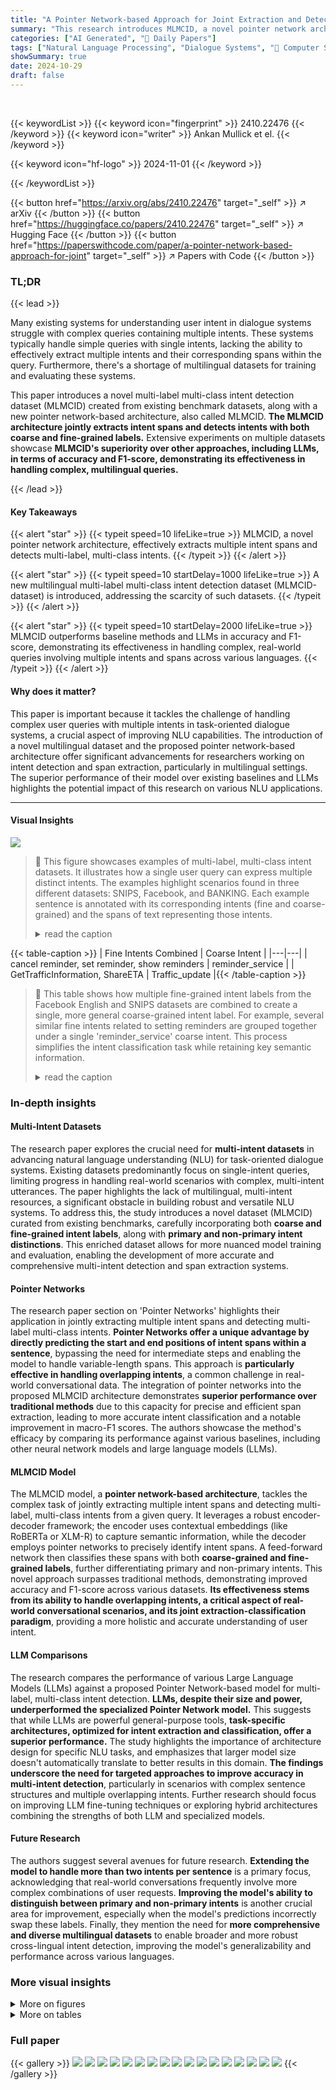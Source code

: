 ```yaml
---
title: "A Pointer Network-based Approach for Joint Extraction and Detection of Multi-Label Multi-Class Intents"
summary: "This research introduces MLMCID, a novel pointer network architecture that excels at jointly extracting multiple intent spans and detecting multi-label, multi-class intents from complex, multilingual ..."
categories: ["AI Generated", "🤗 Daily Papers"]
tags: ["Natural Language Processing", "Dialogue Systems", "🏢 Computer Science and Engineering Department, IIT Kharagpur",]
showSummary: true
date: 2024-10-29
draft: false
---
```


<br>

{{< keywordList >}}
{{< keyword icon="fingerprint" >}} 2410.22476 {{< /keyword >}}
{{< keyword icon="writer" >}} Ankan Mullick et el. {{< /keyword >}}
 
{{< keyword icon="hf-logo" >}} 2024-11-01 {{< /keyword >}}
 
{{< /keywordList >}}

{{< button href="https://arxiv.org/abs/2410.22476" target="_self" >}}
↗ arXiv
{{< /button >}}
{{< button href="https://huggingface.co/papers/2410.22476" target="_self" >}}
↗ Hugging Face
{{< /button >}}
{{< button href="https://paperswithcode.com/paper/a-pointer-network-based-approach-for-joint" target="_self" >}}
↗ Papers with Code
{{< /button >}}


### TL;DR


{{< lead >}}

Many existing systems for understanding user intent in dialogue systems struggle with complex queries containing multiple intents.  These systems typically handle simple queries with single intents, lacking the ability to effectively extract multiple intents and their corresponding spans within the query.  Furthermore, there's a shortage of multilingual datasets for training and evaluating these systems. 

This paper introduces a novel multi-label multi-class intent detection dataset (MLMCID) created from existing benchmark datasets, along with a new pointer network-based architecture, also called MLMCID.  **The MLMCID architecture jointly extracts intent spans and detects intents with both coarse and fine-grained labels.**  Extensive experiments on multiple datasets showcase **MLMCID's superiority over other approaches, including LLMs, in terms of accuracy and F1-score, demonstrating its effectiveness in handling complex, multilingual queries.**

{{< /lead >}}


#### Key Takeaways

{{< alert "star" >}}
{{< typeit speed=10 lifeLike=true >}} MLMCID, a novel pointer network architecture, effectively extracts multiple intent spans and detects multi-label, multi-class intents. {{< /typeit >}}
{{< /alert >}}

{{< alert "star" >}}
{{< typeit speed=10 startDelay=1000 lifeLike=true >}} A new multilingual multi-label multi-class intent detection dataset (MLMCID-dataset) is introduced, addressing the scarcity of such datasets. {{< /typeit >}}
{{< /alert >}}

{{< alert "star" >}}
{{< typeit speed=10 startDelay=2000 lifeLike=true >}} MLMCID outperforms baseline methods and LLMs in accuracy and F1-score, demonstrating its effectiveness in handling complex, real-world queries involving multiple intents and spans across various languages. {{< /typeit >}}
{{< /alert >}}

#### Why does it matter?
This paper is important because it tackles the challenge of handling complex user queries with multiple intents in task-oriented dialogue systems, a crucial aspect of improving NLU capabilities.  The introduction of a novel multilingual dataset and the proposed pointer network-based architecture offer significant advancements for researchers working on intent detection and span extraction, particularly in multilingual settings.  The superior performance of their model over existing baselines and LLMs highlights the potential impact of this research on various NLU applications.

------
#### Visual Insights



![](https://arxiv.org/html/2410.22476/extracted/5940764/intro-mult-intent-fig2.png)

> 🔼 This figure showcases examples of multi-label, multi-class intent datasets.  It illustrates how a single user query can express multiple distinct intents. The examples highlight scenarios found in three different datasets: SNIPS, Facebook, and BANKING. Each example sentence is annotated with its corresponding intents (fine and coarse-grained) and the spans of text representing those intents.
> <details>
> <summary>read the caption</summary>
> Figure 1: Examples of multi-label multi intent datasets (SNIPS, Facebook and BANKING)
> </details>





{{< table-caption >}}
| Fine Intents Combined | Coarse Intent |
|---|---| 
| cancel reminder, set reminder, show reminders | reminder_service |
| GetTrafficInformation, ShareETA | Traffic_update |{{< /table-caption >}}

> 🔼 This table shows how multiple fine-grained intent labels from the Facebook English and SNIPS datasets are combined to create a single, more general coarse-grained intent label.  For example, several similar fine intents related to setting reminders are grouped together under a single 'reminder_service' coarse intent. This process simplifies the intent classification task while retaining key semantic information.
> <details>
> <summary>read the caption</summary>
> Table 1: Fine-Course Intent for Fb-en and SNIPS
> </details>





### In-depth insights


#### Multi-Intent Datasets
The research paper explores the crucial need for **multi-intent datasets** in advancing natural language understanding (NLU) for task-oriented dialogue systems.  Existing datasets predominantly focus on single-intent queries, limiting progress in handling real-world scenarios with complex, multi-intent utterances. The paper highlights the lack of multilingual, multi-intent resources, a significant obstacle in building robust and versatile NLU systems.  To address this, the study introduces a novel dataset (MLMCID) curated from existing benchmarks, carefully incorporating both **coarse and fine-grained intent labels**, along with **primary and non-primary intent distinctions**. This enriched dataset allows for more nuanced model training and evaluation, enabling the development of more accurate and comprehensive multi-intent detection and span extraction systems.

#### Pointer Networks
The research paper section on 'Pointer Networks' highlights their application in jointly extracting multiple intent spans and detecting multi-label multi-class intents.  **Pointer Networks offer a unique advantage by directly predicting the start and end positions of intent spans within a sentence**, bypassing the need for intermediate steps and enabling the model to handle variable-length spans.  This approach is **particularly effective in handling overlapping intents**, a common challenge in real-world conversational data. The integration of pointer networks into the proposed MLMCID architecture demonstrates **superior performance over traditional methods** due to this capacity for precise and efficient span extraction, leading to more accurate intent classification and a notable improvement in macro-F1 scores. The authors showcase the method's efficacy by comparing its performance against various baselines, including other neural network models and large language models (LLMs).

#### MLMCID Model
The MLMCID model, a **pointer network-based architecture**, tackles the complex task of jointly extracting multiple intent spans and detecting multi-label, multi-class intents from a given query.  It leverages a robust encoder-decoder framework; the encoder uses contextual embeddings (like RoBERTa or XLM-R) to capture semantic information, while the decoder employs pointer networks to precisely identify intent spans.  A feed-forward network then classifies these spans with both **coarse-grained and fine-grained labels**, further differentiating primary and non-primary intents.  This novel approach surpasses traditional methods, demonstrating improved accuracy and F1-score across various datasets.  **Its effectiveness stems from its ability to handle overlapping intents, a critical aspect of real-world conversational scenarios, and its joint extraction-classification paradigm**, providing a more holistic and accurate understanding of user intent.

#### LLM Comparisons
The research compares the performance of various Large Language Models (LLMs) against a proposed Pointer Network-based model for multi-label, multi-class intent detection.  **LLMs, despite their size and power, underperformed the specialized Pointer Network model.** This suggests that while LLMs are powerful general-purpose tools, **task-specific architectures, optimized for intent extraction and classification, offer a superior performance.**  The study highlights the importance of architecture design for specific NLU tasks, and emphasizes that larger model size doesn't automatically translate to better results in this domain.  **The findings underscore the need for targeted approaches to improve accuracy in multi-intent detection**, particularly in scenarios with complex sentence structures and multiple overlapping intents.  Further research should focus on improving LLM fine-tuning techniques or exploring hybrid architectures combining the strengths of both LLM and specialized models.

#### Future Research
The authors suggest several avenues for future research.  **Extending the model to handle more than two intents per sentence** is a primary focus, acknowledging that real-world conversations frequently involve more complex combinations of user requests.  **Improving the model's ability to distinguish between primary and non-primary intents** is another crucial area for improvement, especially when the model's predictions incorrectly swap these labels.  Finally, they mention the need for **more comprehensive and diverse multilingual datasets** to enable broader and more robust cross-lingual intent detection, improving the model's generalizability and performance across various languages.


### More visual insights

<details>
<summary>More on figures
</summary>


![](https://arxiv.org/html/2410.22476/extracted/5940764/pnm-multiple-intentsV2-v1.drawio.png)

> 🔼 This figure illustrates the architecture of the MLMCID model, a pointer network-based approach for multi-label, multi-class intent detection.  The encoder processes input words using embeddings (BERT, RoBERTa, DistilBERT, or Electra) to generate contextualized word representations. A Bi-LSTM layer further refines these representations.  The decoder employs two pointer networks and an LSTM-based sequence generator to extract multiple intent spans from the sentence. These span locations are then passed, along with Bi-LSTM output, through feed-forward networks (FFNs) for coarse and fine intent detection. The outputs of these networks provide sextuplets: (span1, coarse label1, fine label1, span2, coarse label2, fine label2).
> <details>
> <summary>read the caption</summary>
> Figure 2: Pointer Network Based multi-label, multi-class intent detection (MLMCID) architecture
> </details>



![](https://arxiv.org/html/2410.22476/extracted/5940764/pmlite_coarse_combined_loss.png)

> 🔼 The figure shows the combined loss for coarse-grained intent labels across different datasets during the training process of the RoBERTa-based pointer network model. The x-axis represents the number of epochs (iterations of training), while the y-axis shows the loss value. The plot illustrates how the combined loss changes over epochs for several datasets, providing insights into the model's training progress and convergence behavior for coarse intent detection.
> <details>
> <summary>read the caption</summary>
> (a) Combined loss - Coarse
> </details>



![](https://arxiv.org/html/2410.22476/extracted/5940764/pmlite_fine_combined_loss.png)

> 🔼 The plot shows the variation of the fine-grained loss for the RoBERTa-based pointer network model in MLMCID across different datasets.  The y-axis represents the loss value, and the x-axis indicates the number of training epochs. The plot displays how the loss changes over the course of training for several datasets, illustrating the model's learning progress in terms of minimizing the fine-grained loss function for intent detection.
> <details>
> <summary>read the caption</summary>
> (b) Combined Loss - Fine
> </details>



![](https://arxiv.org/html/2410.22476/extracted/5940764/pic-2.png)

> 🔼 This figure shows the training loss curves for a RoBERTa-based pointer network model used in the MLMCID framework.  Separate curves are displayed for the combined coarse and fine intent loss functions across different datasets: SNIPS, FB_en, HWU64, BANKING, and CLINC. The x-axis represents the number of training epochs, while the y-axis shows the loss value. The plot illustrates how the loss decreases during training, indicating the model's learning progress.
> <details>
> <summary>read the caption</summary>
> Figure 3: By RoBERTa based pointer network  (PNM) model in MLMCID
> </details>



</details>




<details>
<summary>More on tables
</summary>


{{< table-caption >}}
| Sr. No. | Dataset | Coarse Label | Fine Labels Combined |
|---|---|---|---| 
| 1. | SNIPS | Traffic_update | ComparePlaces, GetPlaceDetails, ShareCurrentLocation, SearchPlace, GetDirections |
|  |  | App_Service | RequestRide, BookRestaurant |
|  |  | Location_service | GetTrafficInformation, ShareETA |
|  |  | GetWeather | GetWeather |
| 2. | BANKING | Cancelled_ transfer | cancel_transfer, beneficiary_not_allowed |
|  |  | Card_problem | card_arrival, card_linking, card_swallowed, activate_my_card, declined_card_payment, reverted_card_payment?, pending_card_payment, card_not_working, lost_or_stolen_card, pin_blocked, card_payment_fee_charged, card_payment_not_recognised, card_acceptance |
|  |  | exchange_rate_query | exchange_rate, fiat_currency_support, card_payment_wrong_exchange_rate, wrong_exchange_rate_for_cash_withdrawal |
|  |  | General_Enquiry | extra_charge_on_statement, card_delivery_estimate, pending_cash_withdrawal, automatic_top_up, verify_top_up, topping_up_by_card, exchange_via_app, atm_support, lost_or_stolen_phone, transfer_timing, transfer_fee_charged, receiving_money, top_up_by_cash_or_cheque, exchange_charge, cash_withdrawal_charge, apple_pay_or_google_pay |
|  |  | Top_up | top_up_by_bank_transfer_charge, pending_top_up, top_up_limits, top_up_reverted, top_up_failed |
|  |  | Account_opening | age_limit |
|  |  | transaction_problem | contactless_not_working, wrong_amount_of_cash_received, transfer_not_received_by_recipient, balance_not_updated_after_cheque_or_cash_deposit, declined_cash_withdrawal, pending_transfer, transaction_charged_twice, declined_transfer, failed_transfer |
|  |  | Card_service_enquiry | visa_or_mastercard, disposable_card_limits, getting_virtual_card, supported_cards_and_currencies, getting_spare_card, virtual_card_not_working, top_up_by_card_charge, card_about_to_expire, country_support |
|  |  | Identity_verification | unable_to_verify_identity, why_verify_identity, verify_my_identity |
|  |  | Service_request | order_physical_card, edit_personal_details, get_physical_card, passcode_forgotten, change_pin, terminate_account, request_refund, verify_source_of_funds, transfer_into_account, get_disposable_virtual_card |
|  |  | Malpractice | compromised_card, cash_withdrawal_not_ recognised |
|  |  | Payment_inconsistency | direct_debit_payment_not_recognised, Refund_not_showing_up, balance_not_updated_after_bank_transfer |{{< /table-caption >}}
> 🔼 This table presents the statistical details of the MLMCID dataset, a novel multilingual, multi-label, multi-class intent detection dataset created for this research.  It shows the number of training, development, and test samples for each dataset included in MLMCID (Mix-SNIPS, Mix-ATIS, Facebook English, Facebook Spanish, Facebook Thai, HWU, BANKING, CLINC, Yahoo News, MPQA). This provides a clear overview of the data split used for training, validation, and testing the proposed model.
> <details>
> <summary>read the caption</summary>
> Table 2: MLMCID-dataset statistics
> </details>

{{< table-caption >}}
| Sr. No. | Dataset | Coarse Label | Fine Labels Combined |
|---|---|---|---| 
| 3. | CLINC | health_suggestion | nutrition_info, oil_change_how, calories |
|  |  | Restaurant | restaurant_reviews, accept_reservations, restaurant_reservation, meal_suggestion, restaurant_suggestion |
|  |  | account | redeem_rewards, report_lost_card, balance, bill_balance, credit_limit, rewards_balance, bill_due, credit_score, transactions, spending_history, damaged_card, pin_change, replacement_card_duration, new_card, direct_deposit, credit_limit_change, payday, application_status, pto_request, pto_request_status, pto_balance, pto_used |
|  |  | communication | make_call, text |
|  |  | Reminder | remind_update, remind, reminder_update, reminder, meeting_schedule |
|  |  | banking_enquiry | account_blocked, freeze_account, interest_rate |
| 4. | Facebook Multilingual Dialog Dataset | change_alarm_content | cancel alarm, modify alarm, set alarm, snooze alarm |
|  |  | reminder_service | cancel reminder, set reminder, show reminders |
|  |  | sunset_sunrise | weather check sunrise, weather check sunset |
|  |  | get_weather | weather find |
|  |  | read alarm content | show alarm, time left on alarm |
| 5. | HWU64 | alarm | set, remove, query |
|  |  | audio | audio_volume_mute, audio_volume_down, audio_volume_other, audio_volume_up |
|  |  | iot | iot_hue_lightchange, iot_hue_lightoff, iot_hue_lighton, iot_hue_lightdim, iot_cleaning, iot_hue_lightup, iot_coffee, iot_wemo_on, iot_wemo_off |
|  |  | calendar | calendar_query, calendar_set, calendar_remove |
|  |  | play | play_music, play_radio, play_audiobook, play_podcasts, play_game |
|  |  | general | general_query, general_greet, general_joke, general_negate, general_dontcare, general_repeat, general_affirm, general_commandstop, general_confirm, general_explain, general_praise |
|  |  | datetime | datetime_query, datetime_convert |
|  |  | takeaway | takeaway_query, takeaway_order |
|  |  | news | news_query |
|  |  | music | music_likeness, music_query, music_settings, music_dislikeness |
|  |  | weather | weather_query |
|  |  | qa | qa_stock, qa_factoid, qa_definition, qa_maths, qa_currency |
|  |  | social | social_post, social_query |
|  |  | recommendation | recommendation_locations, recommendation_events, recommendation_movies |
|  |  | cooking | cooking_recipe, cooking_query |
|  |  | email | email_sendemail, email_query, email_querycontact, email_addcontact |
|  |  | transport | transport_query, transport_ticket, transport_traffic, transport_taxi |
|  |  | lists | lists_query, lists_remove, lists_createoradd |{{< /table-caption >}}
> 🔼 This table presents the performance of the RoBERTa model on coarse and fine intent classification tasks using a k-shot learning approach, where k represents the number of training examples used.  Specifically, it shows the accuracy (A) and F1-score for both primary and average intents when using 5-shot (5 training examples) and 10-shot (10 training examples) learning scenarios. Results are broken down by dataset (SNIPS, FACEBOOK (English), HWU-64, BANKING, CLINC).
> <details>
> <summary>read the caption</summary>
> Table 9: Accuracy (A) and F1-Score for coarse and fine intents by RoBERTa(in %) for k-shot, k = {5, 10}
> </details>

{{< table-caption >}}
| Text | Predicted | True Label | Remarks about prediction |
|---|---|---|---| 
| Find a store near Sia’s place where I can buy champagne and find me a brunch spot in Lower Manhattan (SNIPS) | Location_Service (Primary), App_Service (Non-Primary) | Location_Service, Location_Service | Non-Primary Label predicted wrongly |
| Book a cab, is there traffic on the US 50 portion I’m going to take to go to my client meeting? (SNIPS) | App_Service (Primary), Traffic_update (Non-Primary) | Traffic_update, App_Service | Wrong Predictions - swapped ground-truth labels |
| What will the weather be like at my Airbnb this week end? Is there a parking at my hotel? (SNIPS) | GetWeather (Primary), Location_Service (Non-Primary) | GetWeather, Location_Service | Correct Predictions |
| Can you make a reservation at a lebanese restaurant nearby, for lunch, party of 5? How’s the traffic from here? (SNIPS) | App_Service (Primary), Traffic_update (Non-Primary) | App_Service, Location_Service | Non-Primary label wrongly predicted |
| set alarm,remind me to pay electric monday (FACEBOOK) | set alarm (Primary), set reminder (Non-Primary) | set alarm, set reminder | Correct Predictions |
| is it going to snow in chicago tomorrow, any chance of rain today? (FACEBOOK) | weather find (Primary), set reminder (Non-Primary) | weather find, weather find | Non-Primary label wrongly predicted |
| how hot will it be, how long will it rain tomorrow (FACEBOOK) | weather find (Primary), set reminder (Non-Primary) | weather find, weather find | Non-Primary label wrongly predicted |
| what is the average wait for transfers, I’m still waiting on my identity verification.(BANKING) | General_Enquiry (Primary), Identity_verification (Non-Primary) | General_Enquiry, Identity_verification | Correct Predictions |
| My card is due to expire,Why can’t I get cash out (BANKING) | card_about_to_expire (Primary), declined_cash_withdrawal (Non-Primary) | card_about_to_expire, declined_cash_withdrawal | Correct Predictions |
| I have a new email. I am in the EU. Can I get one of your cards? (BANKING) | Card_service_enquiry (Primary), General_Enquiry (Non-Primary) | Service_request, Card_service_enquiry | Incorrect Predictions; Predicted Primary Intent is same as the Non-Primary Ground Truth Label |
| Can other people top up my account? where did my funds come from? (BANKING) | verify_source_of_funds (Primary), topping_up_by_card (Non-Primary) | topping_up_by_card, verify_source_of_funds | Wrong Predictions - swapped ground-truth labels |
| Can you tell me my shopping list items, please? Is tomato on my shopping list? (CLINC) | shopping_list (Primary), account (Non-Primary) | shopping_list, shopping_list | Non-Primary label wrongly predicted |
| Change the name of your system. Your name from this point forward is george. (CLINC) | change_ai_name (Primary), change_user_name (Non-Primary) | change_ai_name, change_ai_name | Non-Primary label wrongly predicted |
| use my phone and connect please,tell me something that’ll make me laugh(CLINC) | sync_device (Primary), tell_joke (Non-Primary) | sync_device, tell_joke | Correct Predictions |
| will there be traffic on the way to walmart,can you help me with a rental car(CLINC) | traffic (Primary), car_rental (Non-Primary) | traffic, car_rental | Correct Predictions |{{< /table-caption >}}
> 🔼 This table presents the performance of the RoBERTa-based Pointer Network Model (PNM) in detecting three intents simultaneously.  It shows the accuracy of the model in identifying each of the three intents individually and then provides an average accuracy across all three. The results are broken down for fine-grained and coarse-grained intent labels and are presented for several datasets to demonstrate the generalizability of the method.
> <details>
> <summary>read the caption</summary>
> Table 10: 3-Intent Detection by Roberta based PNM
> </details>

</details>




### Full paper

{{< gallery >}}
<img src="https://ai-paper-reviewer.com/2410.22476/1.png" class="grid-w50 md:grid-w33 xl:grid-w25" />
<img src="https://ai-paper-reviewer.com/2410.22476/2.png" class="grid-w50 md:grid-w33 xl:grid-w25" />
<img src="https://ai-paper-reviewer.com/2410.22476/3.png" class="grid-w50 md:grid-w33 xl:grid-w25" />
<img src="https://ai-paper-reviewer.com/2410.22476/4.png" class="grid-w50 md:grid-w33 xl:grid-w25" />
<img src="https://ai-paper-reviewer.com/2410.22476/5.png" class="grid-w50 md:grid-w33 xl:grid-w25" />
<img src="https://ai-paper-reviewer.com/2410.22476/6.png" class="grid-w50 md:grid-w33 xl:grid-w25" />
<img src="https://ai-paper-reviewer.com/2410.22476/7.png" class="grid-w50 md:grid-w33 xl:grid-w25" />
<img src="https://ai-paper-reviewer.com/2410.22476/8.png" class="grid-w50 md:grid-w33 xl:grid-w25" />
<img src="https://ai-paper-reviewer.com/2410.22476/9.png" class="grid-w50 md:grid-w33 xl:grid-w25" />
<img src="https://ai-paper-reviewer.com/2410.22476/10.png" class="grid-w50 md:grid-w33 xl:grid-w25" />
<img src="https://ai-paper-reviewer.com/2410.22476/11.png" class="grid-w50 md:grid-w33 xl:grid-w25" />
<img src="https://ai-paper-reviewer.com/2410.22476/12.png" class="grid-w50 md:grid-w33 xl:grid-w25" />
<img src="https://ai-paper-reviewer.com/2410.22476/13.png" class="grid-w50 md:grid-w33 xl:grid-w25" />
<img src="https://ai-paper-reviewer.com/2410.22476/14.png" class="grid-w50 md:grid-w33 xl:grid-w25" />
<img src="https://ai-paper-reviewer.com/2410.22476/15.png" class="grid-w50 md:grid-w33 xl:grid-w25" />
<img src="https://ai-paper-reviewer.com/2410.22476/16.png" class="grid-w50 md:grid-w33 xl:grid-w25" />
<img src="https://ai-paper-reviewer.com/2410.22476/17.png" class="grid-w50 md:grid-w33 xl:grid-w25" />
{{< /gallery >}}